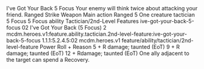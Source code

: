 <ability>
  <name>I&apos;ve Got Your Back</name>
  <cost>5 Focus</cost>
  <flavor>Your enemy will think twice about attacking your friend.</flavor>
  <keywords>
    <keyword>Ranged</keyword>
    <keyword>Strike</keyword>
    <keyword>Weapon</keyword>
  </keywords>
  <type>Main action</type>
  <distance>Ranged 5</distance>
  <target>One creature</target>
  <metadata>
    <class>tactician</class>
    <cost>5 Focus</cost>
    <cost_amount>5</cost_amount>
    <cost_resource>Focus</cost_resource>
    <feature_type>ability</feature_type>
    <file_dpath>Tactician/2nd-Level Features</file_dpath>
    <item_id>ive-got-your-back-5-focus</item_id>
    <item_index>02</item_index>
    <item_name>I&apos;ve Got Your Back (5 Focus)</item_name>
    <level>2</level>
    <scc>mcdm.heroes.v1:feature.ability.tactician.2nd-level-feature:ive-got-your-back-5-focus</scc>
    <scdc>1.1.1:5.2.4.5:02</scdc>
    <source>mcdm.heroes.v1</source>
    <type>feature/ability/tactician/2nd-level-feature</type>
  </metadata>
  <effects>
    <effect type="roll">
      <roll>Power Roll + Reason</roll>
      <t1>5 + R damage; taunted (EoT)</t1>
      <t2>9 + R damage; taunted (EoT)</t2>
      <t3>12 + Rdamage; taunted (EoT)</t3>
    </effect>
    <effect type="mundane">One ally adjacent to the target can spend a Recovery.</effect>
  </effects>
</ability>
